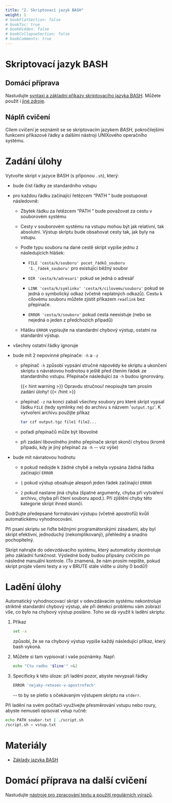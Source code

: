 ```yaml
---
title: "2. Skriptovací jazyk BASH"
weight: 1
# bookFlatSection: false
# bookToc: true
# bookHidden: false
# bookCollapseSection: false
# bookComments: true
---
```


# Skriptovací jazyk BASH

## Domácí příprava
Nastudujte [syntaxi a základní příkazy skriptovacího jazyka BASH](bash). Můžete
použít i [jiné zdroje](https://www.gnu.org/software/bash/manual/).

## Náplň cvičení
Cílem cvičení je seznámit se se skriptovacím jazykem *BASH*, pokročilejšími
funkcemi příkazové řádky a dalšími nástroji UNIXového operačního systému.

# Zadání úlohy
Vytvořte skript v jazyce BASH (s příponou `.sh`), který:

- bude číst řádky ze standardního vstupu

- pro každou řádku začínající řetězcem “PATH ” bude postupovat následovně:

  - Zbytek řádku za řetězcem “PATH ” bude považovat za cestu v souborovém
    systému

  - Cesty v souborovém systému na vstupu mohou být jak relativní, tak
    absolutní. Výstup skriptu bude obsahovat cesty tak, jak byly na vstupu.

  - Podle typu souboru na dané cestě skript vypíše jednu z následujících
    hlášek:

    - `FILE 'cesta/k/souboru' pocet_řádků_souboru '1._řádek_souboru'` pro
      existující běžný soubor

    - `DIR 'cesta/k/adresari'` pokud se jedná o adresář

    - `LINK 'cesta/k/symlinku' 'cesta/k/cilovemu/souboru'` pokud se jedná o
      symbolický odkaz (včetně neplatných odkazů). Cestu k cílovému souboru
      můžete zjistit příkazem `readlink` bez přepínače.

    - `ERROR 'cesta/k/souboru'` pokud cesta neexistuje (nebo se nejedná o jeden
      z předchozích případů)

  - Hlášku `ERROR` vypisujte na standardní chybový výstup, ostatní na
    standardní výstup.

- všechny ostatní řádky ignoruje

- bude mít 2 nepovinné přepínače: `-h` a `-z`

  - přepínač `-h` způsobí vypsání stručné nápovědy ke skriptu a ukončení
    skriptu s návratovou hodnotou `0` ještě před čtením řádek ze standardního
    vstupu. Přepínače následující za `-h` budou ignorovány.

    {{< hint warning >}}
   Opravdu stručnou! neopisujte tam prosím zadání úlohy!
    {{< /hint >}}

  - přepínač `-z` na konci zabalí všechny soubory pro které skript vypsal řádku
    `FILE` (tedy symlinky ne) do archivu s názvem '`output.tgz`'. K vytvoření
    archivu použijte příkaz
    ```bash
    tar czf output.tgz file1 file2...
    ```
  - pořadí přepínačů může být libovolné

  - při zadání libovolného jiného přepínače skript skončí chybou (kromě
    případu, kdy je jiný přepínač za `-h` -- viz výše)

- bude mít návratovou hodnotu

  - `0` pokud nedojde k žádné chybě a nebyla vypsána žádná řádka začínající
    `ERROR`

  - `1` pokud výstup obsahuje alespoň jeden řádek začínající `ERROR`

  - `2` pokud nastane jiná chyba (špatné argumenty, chyba při vytváření
    archivu, chyba při čtení souboru apod.). Při zjištění chyby této kategorie
    skript ihned skončí.

Dodržujte předepsané formátování výstupu (včetně apostrofů) kvůli automatickému
vyhodnocování.

Při psaní skriptu se řiďte běžnými programátorskými zásadami, aby byl skript
efektivní, jednoduchý (nekomplikovaný), přehledný a snadno pochopitelný.

Skript nahrajte do odevzdávacího systému, který automaticky zkontroluje jeho
základní funkčnost. Výsledné body budou připsány cvičícím po následné manuální
kontrole. (To znamená, že nám prosím nepište, pokud skript projde všemi testy a
vy v BRUTE stále vidíte u úlohy 0 bodů!)

# Ladění úlohy
Automatický vyhodnocovací skript v odevzdávacím systému nekontroluje striktně
standardní chybový výstup, ale při detekci problému vám zobrazí vše, co bylo na
chybový výstup posláno. Toho se dá využít k ladění skriptu:
1. Příkaz
    ```bash
    set -x
    ```
    způsobí, že se na chybový výstup vypíše každý následující
    příkaz, který bash vykoná.

2. Můžete si tam vypisovat i vaše poznámky. Např:
    ```bash
    echo "Ctu radku '$line'" >&2
    ```
3. Specificky k této úloze: při ladění pozor, abyste nevypsali řádky
    ```bash
    ERROR 'nejaky-retezec-v-apostrofech'
    ```
    -- to by se pletlo s očekávaným výstupem skriptu na `stderr`.

Při ladění na svém počítači využívejte přesměrování vstupu nebo roury, abyste
nemuseli opisovat vstup ručně:
```bash
echo PATH soubor.txt | ./script.sh
/script.sh < vstup.txt
```
# Materiály
- [Základy jazyka BASH](bash)

# Domácí příprava na další cvičení
Nastudujte [nástroje pro zpracování textu a použití regulárních výrazů][regex].


[regex]: ../lab3/regex
